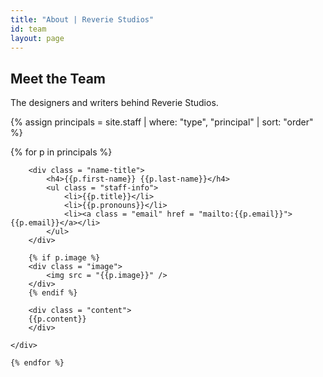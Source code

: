 ```yaml
---
title: "About | Reverie Studios"
id: team
layout: page
---
```


## Meet the Team

The designers and writers behind Reverie Studios.

{% assign principals = site.staff | where: "type", "principal" | sort: "order" %}
<div id = "principals">
	{% for p in principals %}
	<div class = "staff">

		<div class = "name-title">
			<h4>{{p.first-name}} {{p.last-name}}</h4>
			<ul class = "staff-info">
				<li>{{p.title}}</li>
				<li>{{p.pronouns}}</li>
				<li><a class = "email" href = "mailto:{{p.email}}">{{p.email}}</a></li>
			</ul>
		</div>
		
		{% if p.image %}
		<div class = "image">
			<img src = "{{p.image}}" />
		</div>
		{% endif %}
		
		<div class = "content">
		{{p.content}}
		</div>
	
	</div>

	{% endfor %}
</div>

